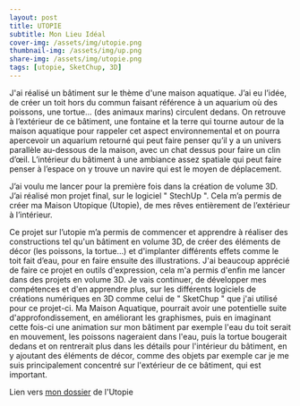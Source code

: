 ```yaml
---
layout: post
title: UTOPIE
subtitle: Mon Lieu Idéal
cover-img: /assets/img/utopie.png
thumbnail-img: /assets/img/up.png
share-img: /assets/img/utopie.png
tags: [utopie, SketChup, 3D]
---
```


J'ai réalisé un bâtiment sur le thème d'une maison aquatique. J’ai eu l’idée, de créer un toit hors du commun faisant référence à un aquarium où des poissons, une tortue... (des animaux marins) circulent dedans. On retrouve à l’extérieur de ce bâtiment, une fontaine et la terre qui tourne autour de la maison aquatique pour rappeler cet aspect environnemental et on pourra apercevoir un aquarium retourné qui peut faire penser qu’il y a un univers parallèle au-dessous de la maison, avec un chat dessus pour faire un clin d’œil. L’intérieur du bâtiment à une ambiance assez spatiale qui peut faire penser à l’espace on y trouve un navire qui est le moyen de déplacement.

J’ai voulu me lancer pour la première fois dans la création de volume 3D. J’ai réalisé mon projet final, sur le logiciel " StechUp ". Cela m’a permis de créer ma Maison Utopique (Utopie), de mes rêves entièrement de l’extérieur à l’intérieur.

Ce projet sur l’utopie m’a permis de commencer et apprendre à réaliser des constructions tel qu'un bâtiment en volume 3D, de créer des éléments de décor (les poissons, la tortue...) et d'implanter différents effets comme le toit fait d’eau, pour en faire ensuite des illustrations. J'ai beaucoup apprécié de faire ce projet en outils d'expression, cela m'a permis d'enfin me lancer dans des projets en volume 3D. Je vais continuer, de développer mes compétences et d'en apprendre plus, sur les différents logiciels de créations numériques en 3D comme celui de " SketChup " que j'ai utilisé pour ce projet-ci. Ma Maison Aquatique, pourrait avoir une potentielle suite d'approfondissement, en améliorant les graphismes, puis en imaginant cette fois-ci une animation sur mon bâtiment par exemple l'eau du toit serait en mouvement, les poissons nageraient dans l'eau, puis la tortue bougerait dedans et on rentrerait plus dans les détails pour l'intérieur du bâtiment, en y ajoutant des éléments de décor, comme des objets par exemple car je me suis principalement concentré sur l'extérieur de ce bâtiment, qui est important.

Lien vers [mon dossier](https://drive.google.com/drive/folders/1z7_hFGksispM4U7IlCn-97yASo6T8Tip?usp=share_link) de l'Utopie
